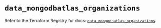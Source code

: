 # `data_mongodbatlas_organizations`

Refer to the Terraform Registry for docs: [`data_mongodbatlas_organizations`](https://registry.terraform.io/providers/mongodb/mongodbatlas/1.21.4/docs/data-sources/organizations).
